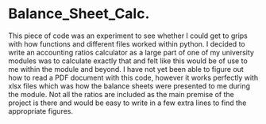 # Balance_Sheet_Calc.
This piece of code was an experiment to see whether I could get to grips with how functions and different files worked within python.
I decided to write an accounting ratios calculator as a large part of one of my university modules was to calculate exactly that and felt like this would be of use to me within the module and beyond.
I have not yet been able to figure out how to read a PDF document with this code, however it works perfectly with xlsx files which was how the balance sheets were presented to me during the module.
Not all the ratios are included as the main premise of the project is there and would be easy to write in a few extra lines to find the appropriate figures.
